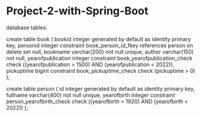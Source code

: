 # Project-2-with-Spring-Boot


database tables:


create table book
(
    bookid            integer generated by default as identity
        primary key,
    personid          integer
        constraint book_person_id_fkey
            references person
            on delete set null,
    bookname          varchar(200) not null
        unique,
    author            varchar(150) not null,
    yearofpublication integer
        constraint book_yearofpublication_check
            check ((yearofpublication > 1500) AND (yearofpublication < 2022)),
    pickuptime        bigint
        constraint book_pickuptime_check
            check (pickuptime > 0)
);



create table person
(
    id          integer generated by default as identity
        primary key,
    fullname    varchar(400) not null
        unique,
    yearofbirth integer
        constraint person_yearofbirth_check
            check ((yearofbirth > 1920) AND (yearofbirth < 2022))
);
